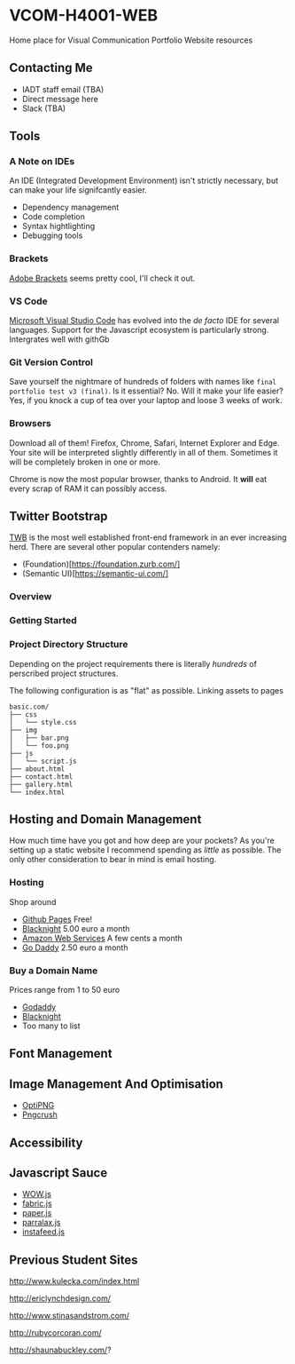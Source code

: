 # VCOM-H4001-WEB
Home place for Visual Communication Portfolio Website resources

## Contacting Me

* IADT staff email (TBA)
* Direct message here
* Slack (TBA)

## Tools

### A Note on IDEs

An IDE (Integrated Development Environment) isn't strictly necessary, but can make your life signifcantly easier.

* Dependency management
* Code completion
* Syntax hightlighting
* Debugging tools

### Brackets

[Adobe Brackets](http://brackets.io/) seems pretty cool, I'll check it out.

### VS Code

[Microsoft Visual Studio Code](https://code.visualstudio.com/) has evolved into the *de facto* IDE for several languages. Support for the Javascript ecosystem is particularly strong. Intergrates well with githGb

### Git Version Control

Save yourself the nightmare of hundreds of folders with names like `final portfolio test v3 (final)`. Is it essential? No. Will it make your life easier? Yes, if you knock a cup of tea over your laptop and loose 3 weeks of work.

### Browsers

Download all of them! Firefox, Chrome, Safari, Internet Explorer and Edge. Your site will be interpreted slightly differently in all of them. Sometimes it will be completely broken in one or more.

Chrome is now the most popular browser, thanks to Android. It **will** eat every scrap of RAM it can possibly access.

## Twitter Bootstrap

[TWB](https://getbootstrap.com/) is the most well established front-end framework in an ever increasing herd. There are several other popular contenders namely:

* (Foundation)[https://foundation.zurb.com/]
* (Semantic UI)[https://semantic-ui.com/]

### Overview

### Getting Started

### Project Directory Structure

Depending on the project requirements there is literally *hundreds* of perscribed project structures.

The following configuration is as "flat" as possible. Linking assets to pages 

```
basic.com/
├── css
│   └── style.css
├── img
│   ├── bar.png
│   └── foo.png
├── js
│   └── script.js
├── about.html
├── contact.html
├── gallery.html
└── index.html
```

## Hosting and Domain Management

How much time have you got and how deep are your pockets? As you're setting up a static website I recommend spending as *little* as possible. The only other consideration to bear in mind is email hosting.

### Hosting

Shop around

* [Github Pages](https://pages.github.com/) Free!
* [Blacknight](https://www.blacknight.com/) 5.00 euro a month
* [Amazon Web Services](https://aws.amazon.com/getting-started/projects/host-static-website/) A few cents a month
* [Go Daddy](https://ie.godaddy.com) 2.50 euro a month

### Buy a Domain Name

Prices range from 1 to 50 euro

* [Godaddy](https://ie.godaddy.com/)
* [Blacknight](https://www.blacknight.com/)
* Too many to list

## Font Management

## Image Management And Optimisation


* [OptiPNG](http://optipng.sourceforge.net/)
* [Pngcrush](https://pmt.sourceforge.io/pngcrush/)

## Accessibility

## Javascript Sauce

* [WOW.js](https://mynameismatthieu.com/WOW/)
* [fabric.js](http://fabricjs.com/)
* [paper.js](http://paperjs.org/)
* [parralax.js](http://matthew.wagerfield.com/parallax/)
* [instafeed.js](http://instafeedjs.com/)

## Previous Student Sites

http://www.kulecka.com/index.html

http://ericlynchdesign.com/

http://www.stinasandstrom.com/

http://rubycorcoran.com/

http://shaunabuckley.com/?


